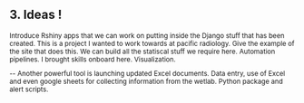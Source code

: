 ## 3. Ideas !

<small>

Introduce Rshiny apps that we can work on putting inside the Django stuff that has been created. This is a project I wanted to work towards at pacific radiology. Give the example of the site that does this. We can build all the statiscal stuff we require here.
Automation pipelines.
I brought skills onboard here.
Visualization.

-- 
Another powerful tool is launching updated Excel documents.
Data entry, use of Excel and even google sheets for collecting information from the wetlab.
Python package and alert scripts.

</small>